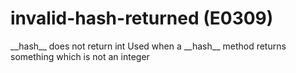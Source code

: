 # invalid-hash-returned (E0309)

\_\_hash\_\_ does not return int Used when a \_\_hash\_\_ method returns
something which is not an integer
